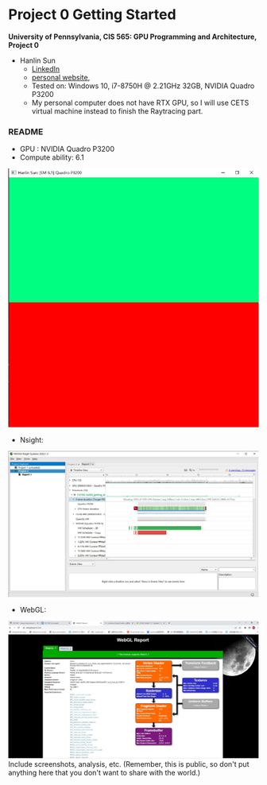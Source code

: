 Project 0 Getting Started
====================

**University of Pennsylvania, CIS 565: GPU Programming and Architecture, Project 0**

* Hanlin Sun
  * [LinkedIn](https://www.linkedin.com/in/hanlin-sun-7162941a5/)
  * [personal website](https://hanlinsun.github.io/), 
  * Tested on: Windows 10, i7-8750H @ 2.21GHz 32GB, NVIDIA Quadro P3200
  * My personal computer does not have RTX GPU, so I will use CETS virtual machine instead to finish the Raytracing part.

### README
* GPU : NVIDIA Quadro P3200
* Compute ability: 6.1

![CUDA Test Image](images/Hanlin-CUDATest.JPG)

* Nsight:

![Nsight Test Image:](images/Nsight.JPG)

* WebGL:

![WebGL Test Image](images/webGL.JPG)
Include screenshots, analysis, etc. (Remember, this is public, so don't put
anything here that you don't want to share with the world.)

